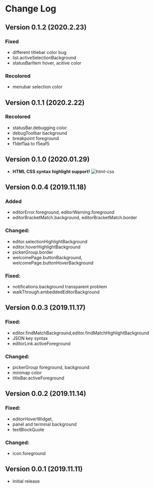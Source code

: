 # Change Log
## Version 0.1.2 (2020.2.23)
### Fixed
  - different titlebar color bug
  - list.activeSelectionBackground
  - statusBarItem hover, acitive color

### Recolored
  - menubar selection color

## Version 0.1.1 (2020.2.22)
### Recolored
  - statusBar.debugging color
  - debugToolbar background
  - breakpoint foreground
  - f1def1aa to f5eaf5
  

## Version 0.1.0 (2020.01.29)
  - **HTML CSS syntax highlight support!**
  ![html-css](https://github.com/huacat1017/huacat.pink-theme-0.0.1/raw/master/html-css.png)

## Version 0.0.4 (2019.11.18)
### Added
  - editorError.foreground, editorWarning.foreground
  - editorBracketMatch.background, editorBracketMatch.border

### Changed: 
  - editor.selectionHighlightBackground
  - editor.hoverHighlightBackground
  - pickerGroup.border
  - welcomePage.buttonBackground,
  welcomePage.buttonHoverBackground

### Fixed:
  - notifications.background transparent problem
  - walkThrough.embeddedEditorBackground

## Version 0.0.3 (2019.11.17)
### Fixed:
  - editor.findMatchBackground,editor.findMatchHighlightBackground
  - JSON key syntax
  - editorLink.activeForeground

### Changed:
  - pickerGroup foreground, background
  - minimap color
  - titleBar.activeForeground

## Version 0.0.2 (2019.11.14)

### Fixed:
  - editorHoverWidget, 
  - panel and terminal background
  - textBlockQuote

### Changed:
  - icon.foreground

## Version 0.0.1 (2019.11.11)
- Initial release